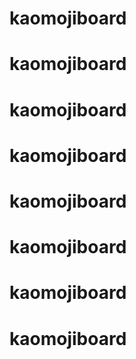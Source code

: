 # kaomojiboard
# kaomojiboard
# kaomojiboard
# kaomojiboard
# kaomojiboard
# kaomojiboard
# kaomojiboard
# kaomojiboard
